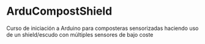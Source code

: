 # ArduCompostShield
Curso de iniciación a Arduino para composteras sensorizadas haciendo uso de un shield/escudo con múltiples sensores de bajo coste
